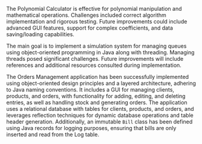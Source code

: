 The Polynomial Calculator is effective for polynomial manipulation and mathematical operations. Challenges included correct algorithm implementation and rigorous testing. Future improvements could include advanced GUI features, support for complex coefficients, and data saving/loading capabilities.

The main goal is to implement a simulation system for managing queues using object-oriented programming in Java along with threading.
Managing threads posed significant challenges. Future improvements will include references and additional resources consulted during implementation.

The Orders Management application has been successfully implemented using object-oriented design principles and a layered architecture, adhering to Java naming conventions. It includes a GUI for managing clients, products, and orders, with functionality for adding, editing, and deleting entries, as well as handling stock and generating orders. The application uses a relational database with tables for clients, products, and orders, and leverages reflection techniques for dynamic database operations and table header generation. Additionally, an immutable `Bill` class has been defined using Java records for logging purposes, ensuring that bills are only inserted and read from the Log table.
